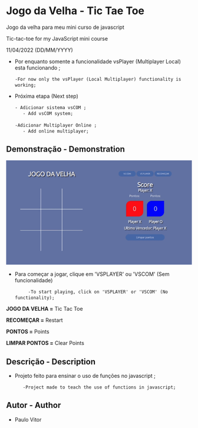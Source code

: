 # Jogo da Velha - Tic Tae Toe 

Jogo da velha para meu mini curso de javascript

Tic-tac-toe for my JavaScript mini course

11/04/2022 (DD/MM/YYYY)

- Por enquanto somente a funcionalidade vsPlayer (Multiplayer Local) esta funcionando ; 
      
      -For now only the vsPlayer (Local Multiplayer) functionality is working;


- Próxima etapa (Next step)
      
      - Adicionar sistema vsCOM ;
         - Add vsCOM system; 

      -Adicionar Multiplayer Online ;
         - Add online multiplayer;




## Demonstração - Demonstration


<p align='center'> 
<img width='600' src='https://github.com/PvitorDev/tictaeJogoDaVelha/blob/main/src/assets/2022-04-11%2009-41-28%20(1).gif'
</p>
      
 - Para começar a jogar, clique em 'VSPLAYER' ou 'VSCOM' (Sem funcionalidade) 
 
            -To start playing, click on 'VSPLAYER' or 'VSCOM' (No functionality);

**JOGO DA VELHA =** Tic Tac Toe

**RECOMEÇAR =** Restart

**PONTOS =** Points 

**LIMPAR PONTOS =** Clear Points 
      
## Descrição - Description 

- Projeto feito para ensinar o uso de funções no javascript ;
         
         -Project made to teach the use of functions in javascript; 

## Autor - Author

- Paulo Vitor 


